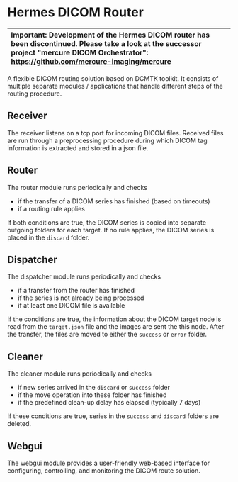 # Hermes DICOM Router

| **Important:** Development of the Hermes DICOM router has been discontinued. Please take a look at the successor project "mercure DICOM Orchestrator": https://github.com/mercure-imaging/mercure |
| :--- |

A flexible DICOM routing solution based on DCMTK toolkit. It consists of multiple separate modules / 
applications that handle different steps of the routing procedure.


## Receiver
The receiver listens on a tcp port for incoming DICOM files. Received files are run through
a preprocessing procedure during which DICOM tag information is extracted and stored in a json
file.

## Router
The router module runs periodically and checks 
* if the transfer of a DICOM series has finished (based on timeouts)
* if a routing rule applies

If both conditions are true, the DICOM series is copied into separate outgoing folders
for each target. If no rule applies, the DICOM series is placed in the `discard` folder.

## Dispatcher
The dispatcher module runs periodically and checks
* if a transfer from the router has finished
* if the series is not already being processed
* if at least one DICOM file is available

If the conditions are true, the information about the DICOM target node is read from the 
`target.json` file and the images are sent the this node. After the transfer, the files
are moved to either the `success` or `error` folder.

## Cleaner
The cleaner module runs periodically and checks
* if new series arrived in the `discard` or `success` folder
* if the move operation into these folder has finished
* if the predefined clean-up delay has elapsed (typically 7 days)

If these conditions are true, series in the `success` and `discard` folders are deleted.

## Webgui
The webgui module provides a user-friendly web-based interface for configuring, controlling, and 
monitoring the DICOM route solution.
